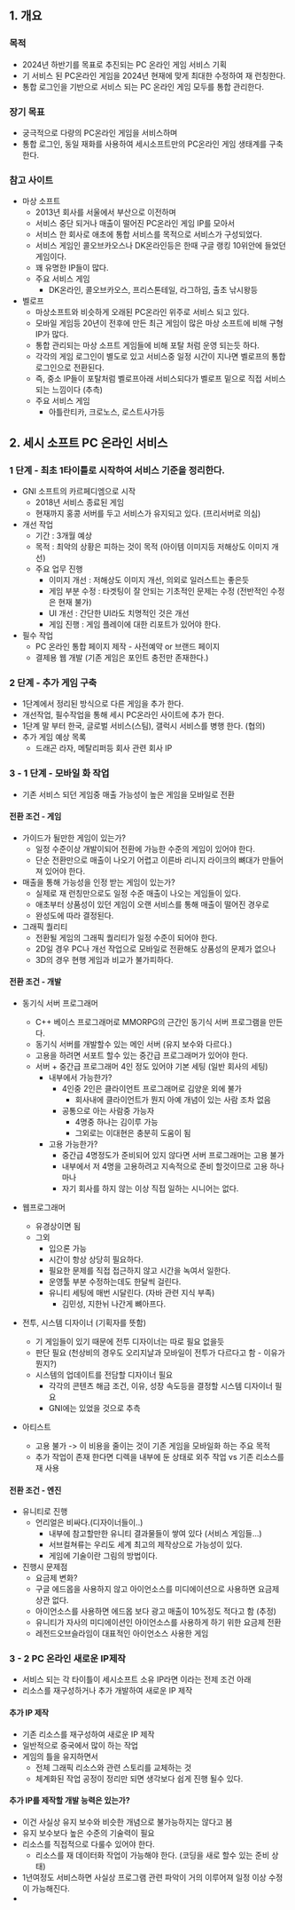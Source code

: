 ## 1. 개요
### 목적
- 2024년 하반기를 목표로 추진되는 PC 온라인 게임 서비스 기획
- 기 서비스 된 PC온라인 게임을 2024년 현재에 맞게 최대한 수정하여 재 런칭한다.
- 통합 로그인을 기반으로 서비스 되는 PC 온라인 게임 모두를 통합 관리한다.

### 장기 목표
- 궁극적으로 다량의 PC온라인 게임을 서비스하며
- 통합 로그인, 동일 재화를 사용하여 세시소프트만의 PC온라인 게임 생태계를 구축한다.

### 참고 사이트
- 마상 소프트
  - 2013년 회사를 서울에서 부산으로 이전하며
  - 서비스 중단 되거나 매출이 떨어진 PC온라인 게임 IP를 모아서
  - 서비스 한 회사로 애초에 통합 서비스를 목적으로 서비스가 구성되었다.
  - 서비스 게임인 콜오브카오스나 DK온라인등은 한때 구글 랭킹 10위안에 들었던 게임이다.
  - 꽤 유명한 IP들이 많다.
  - 주요 서비스 게임
      - DK온라인, 콜오브카오스, 프리스톤테일, 라그하임, 출초 낚시왕등   
- 벨로프
  - 마상소프트와 비슷하게 오래된 PC온라인 위주로 서비스 되고 있다.
  - 모바일 게임등 20년이 전후에 만든 최근 게임이 많은 마상 소프트에 비해 구형 IP가 많다.
  - 통합 관리되는 마상 소프트 게임들에 비해 포탈 처럼 운영 되는듯 하다.
  - 각각의 게임 로그인이 별도로 있고 서비스중 일정 시간이 지나면 벨로프의 통합 로그인으로 전환된다.
  - 즉, 중소 IP들이 포탈처럼 벨로프아래 서비스되다가 벨로프 밑으로 직접 서비스 되는 느낌이다 (추측)
  - 주요 서비스 게임
      - 아틀란티카, 크로노스, 로스트사가등  


## 2. 세시 소프트 PC 온라인 서비스 
### 1 단계 - 최초 1타이틀로 시작하여 서비스 기준을 정리한다.
- GNI 소프트의 카르페디엠으로 시작
  - 2018년 서비스 종료된 게임
  - 현재까지 홍콩 서버를 두고 서비스가 유지되고 있다. (프리서버로 의심)
- 개선 작업 
  - 기간 : 3개월 예상
  - 목적 : 최악의 상황은 피하는 것이 목적 (아이템 이미지등 저해상도 이미지 개선)
  - 주요 업무 진행
    - 이미지 개선 : 저해상도 이미지 개선, 의외로 일러스트는 좋은듯
    - 게임 부분 수정 : 타겟팅이 잘 안되는 기초적인 문제는 수정 (전반적인 수정은 현재 불가)
    - UI 개선 : 간단한 UI라도 치명적인 것은 개선
    - 게임 진행 : 게임 플레이에 대한 리포트가 있어야 한다.
- 필수 작업
    - PC 온라인 통합 페이지 제작 - 사전예약 or 브랜드 페이지
    - 결제용 웹 개발 (기존 게임은 포인트 충전만 존재한다.)        

### 2 단계 - 추가 게임 구축 
- 1단계에서 정리된 방식으로 다른 게임을 추가 한다.
- 개선작업, 필수작업을 통해 세시 PC온라인 사이트에 추가 한다.
- 1단계 말 부터 한국, 글로벌 서비스(스팀), 갤럭시 서비스를 병행 한다. (협의) 
- 추가 게임 예상 목록
  - 드래곤 라자, 메탈리퍼등 회사 관련 회사 IP 

### 3 - 1 단계 - 모바일 화 작업
- 기존 서비스 되던 게임중 매출 가능성이 높은 게임을 모바일로 전환

#### 전환 조건 - 게임
  - 가이드가 될만한 게임이 있는가?
    - 일정 수준이상 개발이되어 전환에 가능한 수준의 게임이 있어야 한다.
    - 단순 전환만으로 매출이 나오기 어렵고 이른바 리니지 라이크의 뼈대가 만들어져 있어야 한다.
  - 매출을 통해 가능성을 인정 받는 게임이 있는가?
    - 실제로 재 런칭만으로도 일정 수준 매출이 나오는 게임들이 있다.
    - 애초부터 상품성이 있던 게임이 오랜 서비스를 통해 매출이 떨어진 경우로
    - 완성도에 따라 결정된다.      
  - 그래픽 퀄리티
    - 전환될 게임의 그래픽 퀄리티가 일정 수준이 되어야 한다.
    - 2D일 경우 PC나 개선 작업으로 모바일로 전환해도 상품성의 문제가 없으나
    - 3D의 경우 현행 게임과 비교가 불가피하다.
            
#### 전환 조건 - 개발
  - 동기식 서버 프로그래머
    - C++ 베이스 프로그래머로 MMORPG의 근간인 동기식 서버 프로그램을 만든다. 
    - 동기식 서버를 개발할수 있는 메인 서버 (유지 보수와 다르다.)
    - 고용을 하려면 서포트 할수 있는 중간급 프로그래머가 있어야 한다.
    - 서버 + 중간급 프로그래머 4인 정도 있어야 기본 세팅 (일반 회사의 세팅)
      - 내부에서 가능한가?
        - 4인중 2인은 클라이언트 프로그래머로 김양운 외에 불가
          - 회사내에 클라이언트가 뭔지 아예 개념이 있는 사람 조차 없음
        - 공통으로 아는 사람중 가능자
          - 4명중 하나는 김이루 가능
          - 그외로는 이대현은 충분히 도움이 됨      
      - 고용 가능한가?
        - 중간급 4명정도가 준비되어 있지 않다면 서버 프로그래머는 고용 불가
        - 내부에서 저 4명을 고용하려고 지속적으로 준비 할것이므로 고용 하나 마나
        - 자기 회사를 하지 않는 이상 직접 일하는 시니어는 없다. 
  - 웹프로그래머
    - 유경상이면 됨 
    - 그외
      - 입으론 가능
      - 시간이 항상 상당히 필요하다.
      - 필요한 문제를 직접 접근하지 않고 시간을 녹여서 일한다.
      - 운영툴 부분 수정하는데도 한달씩 걸린다.
      - 유니티 세팅에 매번 시달린다. (자바 관련 지식 부족)
        - 김민성, 지한뉘 나간게 뼈아프다.  
      
  - 전투, 시스템 디자이너 (기획자를 뜻함)
    - 기 게임들이 있기 때문에 전투 디자이너는 따로 필요 없을듯
    - 판단 필요 (천상비의 경우도 오리지날과 모바일이 전투가 다르다고 함 - 이유가 뭔지?)
    - 시스템의 업데이트를 전담할 디자이너 필요
      - 각각의 콘텐츠 해금 조건, 이유, 성장 속도등을 결정할 시스템 디자이너 필요
      - GNI에는 있었을 것으로 추측   
  - 아티스트
    - 고용 불가 -> 이 비용을 줄이는 것이 기존 게임을 모바일화 하는 주요 목적 
    - 추가 작업이 존재 한다면 디렉을 내부에 둔 상태로 외주 작업 vs 기존 리소스를 재 사용 

#### 전환 조건 - 엔진
  - 유니티로 진행
    - 언리얼은 비싸다.(디자이너들이..)
      - 내부에 참고할만한 유니티 결과물들이 쌓여 있다 (서비스 게임들...)
      - 서브컬쳐류는 우리도 세계 최고의 제작상으로 가능성이 있다.
      - 게임에 기술이란 그림의 방법이다.   
  - 진행시 문제점
    - 요금제 변화?
    - 구글 에드몹을 사용하지 않고 아이언소스를 미디에이션으로 사용하면 요금제 상관 없다.
    - 아이언소스를 사용하면 에드몹 보다 광고 매출이 10%정도 적다고 함 (추정)
    - 유니티가 자사의 미디에이션인 아이언소스를 사용하게 하기 위한 요금제 전환
    - 레전드오브슬라임이 대표적인 아이언소스 사용한 게임

### 3 - 2 PC 온라인 새로운 IP제작 
- 서비스 되는 각 타이틀이 세시소프트 소유 IP라면 이라는 전제 조건 아래
- 리소스를 재구성하거나 추가 개발하여 새로운 IP 제작

#### 추가 IP 제작
  - 기존 리소스를 재구성하여 새로운 IP 제작
  - 일반적으로 중국에서 많이 하는 작업
  - 게임의 틀을 유지하면서
    - 전체 그래픽 리소스와 관련 스토리를 교체하는 것 
    - 체계화된 작업 공정이 정리만 되면 생각보다 쉽게 진행 될수 있다. 

#### 추가 IP를 제작할 개발 능력은 있는가?
  - 이건 사실상 유지 보수와 비슷한 개념으로 불가능하지는 않다고 봄
  - 유지 보수보다 높은 수준의 기술력이 필요
  - 리소스를 직접적으로 다룰수 있어야 한다.
    - 리소스를 재 데이터화 작업이 가능해야 한다. (코딩을 새로 할수 있는 준비 상태) 
  - 1년여정도 서비스하면 사실상 프로그램 관련 파악이 거의 이루어져 일정 이상 수정이 가능해진다.
  - 





